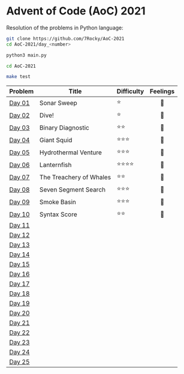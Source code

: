 # Advent of Code (AoC) 2021

Resolution of the problems in Python language:

```bash
git clone https://github.com/7Rocky/AoC-2021
cd AoC-2021/day_<number>

python3 main.py
```

```bash
cd AoC-2021

make test
```

| Problem          | Title                   | Difficulty                     | Feelings         |
| ---------------- | ----------------------- | ------------------------------ |:----------------:|
| [Day 01](day_01) | Sonar Sweep             | :star:                         | :shrug:          |
| [Day 02](day_02) | Dive!                   | :star:                         | :shrug:          |
| [Day 03](day_03) | Binary Diagnostic       | :star::star:                   | :raised_eyebrow: |
| [Day 04](day_04) | Giant Squid             | :star::star::star:             | :thinking:       |
| [Day 05](day_05) | Hydrothermal Venture    | :star::star::star:             | :raised_eyebrow: |
| [Day 06](day_06) | Lanternfish             | :star::star::star::star:       | :exploding_head: |
| [Day 07](day_07) | The Treachery of Whales | :star::star:                   | :star_struck:    |
| [Day 08](day_08) | Seven Segment Search    | :star::star::star:             | :blue_heart:     |
| [Day 09](day_09) | Smoke Basin             | :star::star::star:             | :blue_heart:     |
| [Day 10](day_10) | Syntax Score            | :star::star:                   | :star_struck:    |
| [Day 11](day_11) |                         |                                |                  |
| [Day 12](day_12) |                         |                                |                  |
| [Day 13](day_13) |                         |                                |                  |
| [Day 14](day_14) |                         |                                |                  |
| [Day 15](day_15) |                         |                                |                  |
| [Day 16](day_16) |                         |                                |                  |
| [Day 17](day_17) |                         |                                |                  |
| [Day 18](day_18) |                         |                                |                  |
| [Day 19](day_19) |                         |                                |                  |
| [Day 20](day_20) |                         |                                |                  |
| [Day 21](day_21) |                         |                                |                  |
| [Day 22](day_22) |                         |                                |                  |
| [Day 23](day_23) |                         |                                |                  |
| [Day 24](day_24) |                         |                                |                  |
| [Day 25](day_25) |                         |                                |                  |
